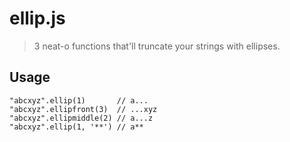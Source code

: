 # ellip.js
> 3 neat-o functions that'll truncate your strings with ellipses.

## Usage
```
"abcxyz".ellip(1)       // a...
"abcxyz".ellipfront(3)  // ...xyz
"abcxyz".ellipmiddle(2) // a...z
"abcxyz".ellip(1, '**') // a**
```
